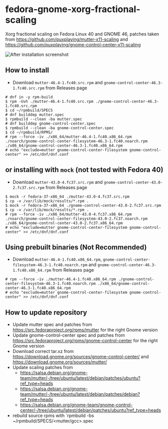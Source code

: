 # fedora-gnome-xorg-fractional-scaling
Xorg fractional scaling on Fedora Linux 40 and GNOME 46, patches taken from https://github.com/puxplaying/mutter-x11-scaling and https://github.com/puxplaying/gnome-control-center-x11-scaling

![After installation screenshot](https://user-images.githubusercontent.com/58503327/202655092-7eff9828-589e-4d81-a061-d97ef68d19b9.png)

## How to install
- Download `mutter-46.4-1.fc40.src.rpm` and `gnome-control-center-46.3-1.fc40.src.rpm` from Releases page

```
# dnf in -y rpm-build
$ rpm -Uvh ./mutter-46.4-1.fc40.src.rpm ./gnome-control-center-46.3-1.fc40.src.rpm
$ cd ~/rpmbuild/SPECS
# dnf builddep mutter.spec
$ rpmbuild --clean -ba mutter.spec
# dnf builddep gnome-control-center.spec
$ rpmbuild --clean -ba gnome-control-center.spec
$ cd ~/rpmbuild/RPMS/
# rpm --force -iv ./x86_64/mutter-46.4-1.fc40.x86_64.rpm ./noarch/gnome-control-center-filesystem-46.3-1.fc40.noarch.rpm ./x86_64/gnome-control-center-46.3-1.fc40.x86_64.rpm
# echo "exclude=mutter gnome-control-center-filesystem gnome-control-center" >> /etc/dnf/dnf.conf
```

## or installing with `mock` (not tested with Fedora 40)
- Download `mutter-43.0-4.fc37.src.rpm` and `gnome-control-center-43.0-2.fc37.src.rpm` from Releases page

```
$ mock -r fedora-37-x86_64 ./mutter-43.0-4.fc37.src.rpm
$ cp -v /var/lib/mock/results/*.rpm .
$ mock -r fedora-37-x86_64 ./gnome-control-center-43.0-2.fc37.src.rpm
$ cp -v /var/lib/mock/results/*.rpm .
# rpm --force -iv ./x86_64/mutter-43.0-4.fc37.x86_64.rpm ./noarch/gnome-control-center-filesystem-43.0-2.fc37.noarch.rpm ./x86_64/gnome-control-center-43.0-2.fc37.x86_64.rpm
# echo "exclude=mutter gnome-control-center-filesystem gnome-control-center" >> /etc/dnf/dnf.conf
```

## Using prebuilt binaries (Not Recommended)
- Download `mutter-46.4-1.fc40.x86_64.rpm`, `gnome-control-center-filesystem-46.3-1.fc40.noarch.rpm` and `gnome-control-center-46.3-1.fc40.x86_64.rpm` from Releases page

```
# rpm --force -iv ./mutter-46.4-1.fc40.x86_64.rpm ./gnome-control-center-filesystem-46.3-1.fc40.noarch.rpm ./x86_64/gnome-control-center-46.3-1.fc40.x86_64.rpm
# echo "exclude=mutter gnome-control-center-filesystem gnome-control-center" >> /etc/dnf/dnf.conf
```

## How to update repository
- Update mutter spec and patches from https://src.fedoraproject.org/rpms/mutter for the right Gnome version
- Update gnome-control-center spec and patches from https://src.fedoraproject.org/rpms/gnome-control-center for the right Gnome version
- Download correct tar.xz from https://download.gnome.org/sources/gnome-control-center/ and https://download.gnome.org/sources/mutter/
- Update scaling patches from
  - https://salsa.debian.org/gnome-team/mutter/-/tree/ubuntu/latest/debian/patches/ubuntu?ref_type=heads
  - https://salsa.debian.org/gnome-team/mutter/-/tree/ubuntu/latest/debian/patches/debian?ref_type=heads
  - https://salsa.debian.org/gnome-team/gnome-control-center/-/tree/ubuntu/latest/debian/patches/ubuntu?ref_type=heads
- rebuild source rpms with `rpmbuild -bs ~/rpmbuild/SPECS/<mutter/gcc>.spec